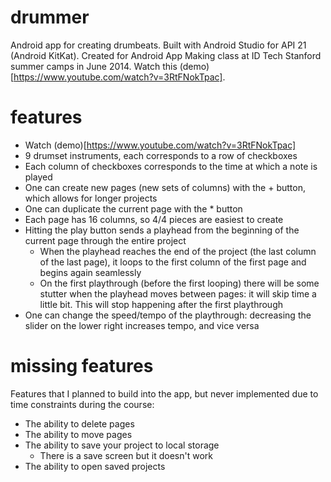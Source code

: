 # drummer
Android app for creating drumbeats.
Built with Android Studio for API 21 (Android KitKat).
Created for Android App Making class at ID Tech Stanford summer camps in June 2014.
Watch this (demo)[https://www.youtube.com/watch?v=3RtFNokTpac].

# features
 - Watch (demo)[https://www.youtube.com/watch?v=3RtFNokTpac]
 - 9 drumset instruments, each corresponds to a row of checkboxes
 - Each column of checkboxes corresponds to the time at which a note is played
 - One can create new pages (new sets of columns) with the + button, which allows for longer projects
 - One can duplicate the current page with the * button
 - Each page has 16 columns, so 4/4 pieces are easiest to create
 - Hitting the play button sends a playhead from the beginning of the current page through the entire project
    - When the playhead reaches the end of the project (the last column of the last page), it loops to the first column of the first page and begins again seamlessly
    - On the first playthrough (before the first looping) there will be some stutter when the playhead moves between pages: it will skip time a little bit. This will stop happening after the first playthrough
 - One can change the speed/tempo of the playthrough: decreasing the slider on the lower right increases tempo, and vice versa

# missing features
Features that I planned to build into the app, but never implemented due to time constraints during the course:
 - The ability to delete pages
 - The ability to move pages
 - The ability to save your project to local storage
    - There is a save screen but it doesn't work
 - The ability to open saved projects
